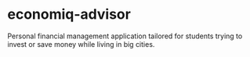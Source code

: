 # economiq-advisor
Personal financial management application tailored for students trying to invest or save money while living in big cities.
